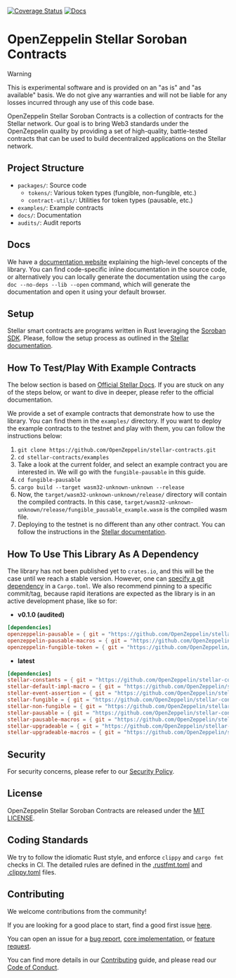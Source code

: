 [![Coverage Status](https://codecov.io/gh/OpenZeppelin/openzeppelin-contracts/graph/badge.svg)](https://codecov.io/gh/OpenZeppelin/stellar-contracts)
[![Docs](https://img.shields.io/badge/docs-%F0%9F%93%84-yellow)](https://docs.openzeppelin.com/stellar-contracts)

# OpenZeppelin Stellar Soroban Contracts

> [!Warning]
> This is experimental software and is provided on an "as is" and "as available" basis. We do not give any warranties and will not be liable for any losses incurred through any use of this code base.


OpenZeppelin Stellar Soroban Contracts is a collection of contracts for the Stellar network. Our goal is to bring Web3 standards under the OpenZeppelin quality by providing a set of high-quality, battle-tested contracts that can be used to build decentralized applications on the Stellar network.


## Project Structure

- `packages/`: Source code
  - `tokens/`: Various token types (fungible, non-fungible, etc.)
  - `contract-utils/`: Utilities for token types (pausable, etc.)
- `examples/`: Example contracts
- `docs/`: Documentation
- `audits/`: Audit reports


## Docs
We have a [documentation website](https://docs.openzeppelin.com/stellar-contracts/) explaining the high-level concepts of the library. You can find code-specific inline documentation in the source code, or alternatively you can locally generate the documentation using the `cargo doc --no-deps --lib --open` command, which will generate the documentation and open it using your default browser.


## Setup

Stellar smart contracts are programs written in Rust leveraging the [Soroban SDK](https://crates.io/crates/soroban-sdk). Please, follow the setup process as outlined in the [Stellar documentation](https://developers.stellar.org/docs/build/smart-contracts/getting-started/setup).


## How To Test/Play With Example Contracts
The below section is based on [Official Stellar Docs](https://developers.stellar.org/docs/build/smart-contracts/getting-started/hello-world). If you are stuck on any of the steps below, or want to dive in deeper, please refer to the official documentation.

We provide a set of example contracts that demonstrate how to use the library. You can find them in the `examples/` directory. If you want to deploy the example contracts to the testnet and play with them, you can follow the instructions below:
1. `git clone https://github.com/OpenZeppelin/stellar-contracts.git`
2. `cd stellar-contracts/examples`
3. Take a look at the current folder, and select an example contract you are interested in. We will go with the `fungible-pausable` in this guide.
4. `cd fungible-pausable`
5. `cargo build --target wasm32-unknown-unknown --release`
6. Now, the `target/wasm32-unknown-unknown/release/` directory will contain the compiled contracts. In this case, `target/wasm32-unknown-unknown/release/fungible_pausable_example.wasm` is the compiled wasm file.
7. Deploying to the testnet is no different than any other contract. You can follow the instructions in the [Stellar documentation](https://developers.stellar.org/docs/build/smart-contracts/getting-started/deploy-to-testnet).


## How To Use This Library As A Dependency

The library has not been published yet to `crates.io`, and this will be the case until we reach a stable version. However, one can [specify a git dependency](https://doc.rust-lang.org/cargo/reference/specifying-dependencies.html#specifying-dependencies-from-git-repositories) in a `Cargo.toml`. We also recommend pinning to a specific commit/tag, because rapid iterations are expected as the library is in an active development phase, like so for:

- **v0.1.0 (audited)**
```toml
[dependencies]
openzeppelin-pausable = { git = "https://github.com/OpenZeppelin/stellar-contracts", tag = "v0.1.0" }
openzeppelin-pausable-macros = { git = "https://github.com/OpenZeppelin/stellar-contracts", tag = "v0.1.0" }
openzeppelin-fungible-token = { git = "https://github.com/OpenZeppelin/stellar-contracts", tag = "v0.1.0" }
```

- **latest**
```toml
[dependencies]
stellar-constants = { git = "https://github.com/OpenZeppelin/stellar-contracts" }
stellar-default-impl-macro = { git = "https://github.com/OpenZeppelin/stellar-contracts" }
stellar-event-assertion = { git = "https://github.com/OpenZeppelin/stellar-contracts" }
stellar-fungible = { git = "https://github.com/OpenZeppelin/stellar-contracts" }
stellar-non-fungible = { git = "https://github.com/OpenZeppelin/stellar-contracts" }
stellar-pausable = { git = "https://github.com/OpenZeppelin/stellar-contracts" }
stellar-pausable-macros = { git = "https://github.com/OpenZeppelin/stellar-contracts" }
stellar-upgradeable = { git = "https://github.com/OpenZeppelin/stellar-contracts" }
stellar-upgradeable-macros = { git = "https://github.com/OpenZeppelin/stellar-contracts" }

```

## Security

For security concerns, please refer to our [Security Policy](SECURITY.md).


## License

OpenZeppelin Stellar Soroban Contracts are released under the [MIT LICENSE](LICENSE).


## Coding Standards

We try to follow the idiomatic Rust style, and enforce `clippy` and `cargo fmt` checks in CI.
The detailed rules are defined in the [.rustfmt.toml](./rustfmt.toml) and [.clippy.toml](./clippy.toml) files.


## Contributing

We welcome contributions from the community!

If you are looking for a good place to start, find a good first issue [here](https://github.com/OpenZeppelin/stellar-contracts/issues?q=is%3Aissue%20state%3Aopen%20label%3A%22good%20first%20issue%22).

You can open an issue for a [bug report](https://github.com/OpenZeppelin/stellar-contracts/issues/new?template=bug_report.yml), [core implementation](https://github.com/OpenZeppelin/stellar-contracts/issues/new?template=core_implementation.yml), or [feature request](https://github.com/OpenZeppelin/stellar-contracts/issues/new?template=feature_request.ymll).

You can find more details in our [Contributing](CONTRIBUTING.md) guide, and please read our [Code of Conduct](CODE_OF_CONDUCT.md).
